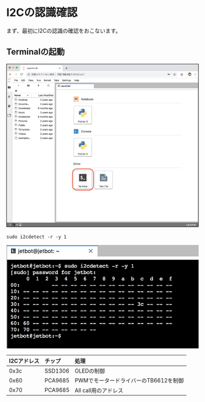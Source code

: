 # I2Cの認識確認　

まず、最初にI2Cの認識の確認をおこないます。

## Terminalの起動

![](./img/i2c001.png)

```
sudo i2cdetect -r -y 1
```

![](./img/i2c002.png)

|I2Cアドレス|チップ|処理|
|:--|:--|:--|
|0x3c|SSD1306|OLEDの制御|
|0x60|PCA9685|PWMでモータードライバーのTB6612を制御|
|0x70|PCA9685|All call用のアドレス|
